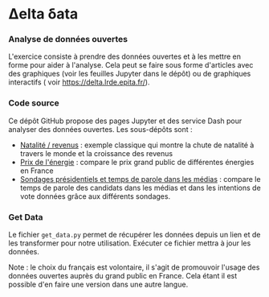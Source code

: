 # Δelta δata

### Analyse de données ouvertes

L'exercice consiste à prendre des données ouvertes et à les mettre en forme pour aider à l'analyse. Cela peut se faire
sous forme d'articles avec des graphiques (voir les feuilles Jupyter dans le dépôt) ou de graphiques interactifs (
voir  https://delta.lrde.epita.fr/).

### Code source

Ce dépôt GitHub propose des pages Jupyter et des service Dash pour analyser des données ouvertes. Les sous-dépôts sont :

* [Natalité / revenus](https://github.com/oricou/delta/tree/main/population) : exemple classique qui montre la chute de
  natalité à travers le monde et la croissance des revenus
* [Prix de l'énergie](https://github.com/oricou/delta/tree/main/energies) : compare le prix grand public de différentes
  énergies en France
* [Sondages présidentiels et temps de parole dans les médias](https://github.com/nsppolls/nsppolls/blob/master/presidentielle.csv) :
  compare le temps de parole des candidats dans les médias et dans les intentions de vote données grâce aux différents
  sondages.

### Get Data

Le fichier `get_data.py` permet de récupérer les données depuis un lien et de les transformer pour notre utilisation.
Exécuter ce fichier mettra à jour les données.

Note : le choix du français est volontaire, il s'agit de promouvoir l'usage
des données ouvertes auprès du grand public en France. Cela étant il
est possible d'en faire une version dans une autre langue.

